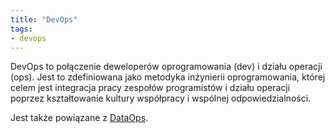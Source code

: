 ```yaml
---
title: "DevOps"
tags:
- devops
---
```

DevOps to połączenie deweloperów oprogramowania (dev) i działu operacji (ops). Jest to zdefiniowana jako metodyka inżynierii oprogramowania, której celem jest integracja pracy zespołów programistów i działu operacji poprzez kształtowanie kultury współpracy i wspólnej odpowiedzialności.

Jest także powiązane z [DataOps](notes/dataops.md).

